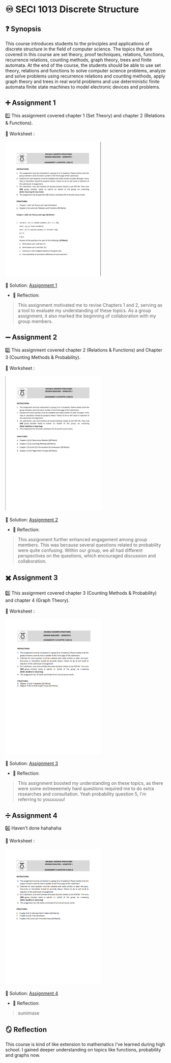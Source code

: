 # ♾️ SECI 1013 Discrete Structure
## ❓ Synopsis
This course introduces students to the principles and applications of discrete structure in the
field of computer science. The topics that are covered in this course are set theory, proof
techniques, relations, functions, recurrence relations, counting methods, graph theory, trees
and finite automata. At the end of the course, the students should be able to use set theory,
relations and functions to solve computer science problems, analyze and solve problems using
recurrence relations and counting methods, apply graph theory and trees in real world problems
and use deterministic finite automata finite state machines to model electronic devices and
problems.

## ➕ Assignment 1
1️⃣ This assignment covered chapter 1 (Set Theory) and chapter 2 (Relations & Functions). <br><br>
📝 Worksheet : <br><br>
<a href="Assignments/Assignment 1 DS (Chapter 1 and 2).pdf">
  <img src="images/A1.png" alt="PDF Preview" width="300">
</a>
<br><br>🧩 Solution: [Assignment 1](https://github.com/XinYing0905/discreteStructure/blob/main/Assignments/ASSIGNMENT%201%20DISCRETE%20STRUCTURE.pdf)
- 💭 Reflection:
> This assignment motivated me to revise Chapters 1 and 2, serving as a tool to evaluate my understanding of these topics. As a group assignment, it also marked the beginning of collaboration with my group members.

## ➖ Assignment 2
2️⃣ This assignment covered chapter 2 (Relations & Functions) and Chapter 3 (Counting Methods & Probability).<br><br>
📝 Worksheet : <br><br>
<a href="Assignments/Assignment 2 DS (Chapter 2 and 3).pdf">
  <img src="images/A2.png" alt="PDF Preview" width="300">
</a>
<br><br>🧩 Solution: [Assignment 2](https://github.com/XinYing0905/discreteStructure/blob/main/Assignments/ASSIGNMENT%201%20DISCRETE%20STRUCTURE.pdf)
- 💭 Reflection:
> This assignment further enhanced engagement among group members. This was because several questions related to probability were quite confusing. Within our group, we all had different perspectives on the questions, which encouraged discussion and collaboration.

## ✖️ Assignment 3
3️⃣ This assignment covered chapter 3 (Counting Methods & Probability) and  chapter 4 (Graph Theory). <br><br>
📝 Worksheet : <br><br>
<a href="Assignments/Assignment 3 DS (Chapter 3 and 4).pdf">
  <img src="images/A3.png" alt="PDF Preview" width="300">
</a>
<br><br>🧩 Solution: [Assignment 3](https://github.com/XinYing0905/discreteStructure/blob/main/Assignments/DS%20ASSIGNMENT%203%20G7.pdf)
- 💭 Reflection:
> This assignment boosted my understanding on these topics, as there were some extreeeemely hard questions required me to do extra researches and consultation. Yeah probability question 5, I'm referring to youuuuuu! 

## ➗ Assignment 4
4️⃣ Haven't done hahahaha<br><br>
📝 Worksheet : <br><br>
<a href="Assignments/Assignment 4 DS (Chapter 4 and 5).pdf">
  <img src="images/A4.png" alt="PDF Preview" width="300">
</a>
<br><br>🧩 Solution: [Assignment 4](https://github.com/XinYing0905/discreteStructure/blob/main/Assignments/DS%20A4.pdf)
- 💭 Reflection:
> sumimase

## 🪞 Reflection
This course is kind of like extension to mathematics I've learned during high school. I gained deeper understanding on topics like functions, probability and graphs now.

